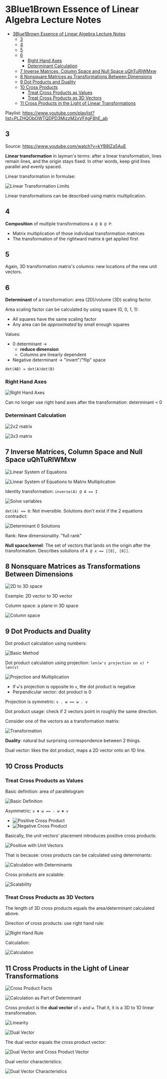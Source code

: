# 3Blue1Brown Essence of Linear Algebra Lecture Notes

- [3Blue1Brown Essence of Linear Algebra Lecture Notes](#3blue1brown-essence-of-linear-algebra-lecture-notes)
    - [3](#3)
    - [4](#4)
    - [5](#5)
    - [6](#6)
        - [Right Hand Axes](#right-hand-axes)
        - [Determinant Calculation](#determinant-calculation)
    - [7 Inverse Matrices, Column Space and Null Space uQhTuRlWMxw](#7-inverse-matrices-column-space-and-null-space-uqhturlwmxw)
    - [8 Nonsquare Matrices as Transformations Between Dimensions](#8-nonsquare-matrices-as-transformations-between-dimensions)
    - [9 Dot Products and Duality](#9-dot-products-and-duality)
    - [10 Cross Products](#10-cross-products)
        - [Treat Cross Products as Values](#treat-cross-products-as-values)
        - [Treat Cross Products as 3D Vectors](#treat-cross-products-as-3d-vectors)
    - [11 Cross Products in the Light of Linear Transformations](#11-cross-products-in-the-light-of-linear-transformations)

Playlist: <https://www.youtube.com/playlist?list=PLZHQObOWTQDPD3MizzM2xVFitgF8hE_ab>

## 3

Source: <https://www.youtube.com/watch?v=kYB8IZa5AuE>

**Linear transformation** in layman's terms: after a linear transformation, lines remain lines, and the origin stays fixed.
In other words, keep grid lines parallel and evenly spaced.

Linear transformation in formulae:

![Linear Transformation Limits](3_files/linear_transformation_formulae.jpg)

Linear transformations can be described using matrix multiplication.

## 4

**Composition** of multiple transformations `A @ B @ P`:

- Matrix multiplication of those individual transformation matrices
- The transformation of the rightward matrix `B` get applied first

## 5

Again, 3D transformation matrix's columns: new locations of the new unit vectors.

## 6

**Determinant** of a transformation: area (2D)/volume (3D) scaling factor.

Area scaling factor can be calculated by using square (0, 0, 1, 1):

- All squares have the same scaling factor
- Any area can be *approximated* by small enough squares

Values:

- 0 determinant ->
    - **reduce dimension**
    - Columns are linearly dependent
- Negative determinant -> "invert"/"flip" space

`det(AB) = det(A)det(B)`

### Right Hand Axes

![Right Hand Axes](6_files/right_hand_axes.png)

Can no longer use right hand axes after the transformation: determinant < 0

### Determinant Calculation

![2x2 matrix](6_files/determinant_2_2.png)

![3x3 matrix](6_files/determinant_3_3.png)

## 7 Inverse Matrices, Column Space and Null Space uQhTuRlWMxw

![Linear System of Equations](7_files/linear_system_of_equations.jpg)

![Linear System of Equations to Matrix Multiplication](7_files/linear_system_of_equations_to_matrix_multiplication.jpg)

Identity transformation: `inverse(A) @ A == I`

![Solve variables](7_files/solve_x.jpg)

`det(A) == 0`: Not inversible.
Solutions don't exist if the 2 equations contradict:

![Determinant 0 Solutions](7_files/det_0_solutions.jpg)

Rank: New dimensionality.
"full rank"

**Null space**/**kernel**: The set of vectors that lands on the origin after the transformation.
Describes solutions of `A @ x == [[0], [0]]`.

## 8 Nonsquare Matrices as Transformations Between Dimensions

![2D to 3D space](8_files/2d_to_3d_space.jpg)

Example: 2D vector to 3D vector

Column space: a plane in 3D space

![Column space](8_files/columns.jpg)

## 9 Dot Products and Duality

Dot product calculation using numbers:

![Basic Method](9_files/basic_method.jpg)

Dot product calculation using projection: `len(w's projection on v) * len(v)`

![Projection and Multiplication](9_files/projection_and_multiplication.jpg)

- If `w`'s projection is opposite to `v`, the dot product is negative
- Perpendicular vector: dot product is 0

Projection is symmetric: `v . w == w . v`

Dot product usage: check if 2 vectors point in roughly the same direction.

Consider one of the vectors as a transformation matrix:

![Transformation](9_files/vector_and_transformation.jpg)

**Duality**: natural but surprising correspondence between 2 things.

Dual vector: likes the dot product, maps a 2D vector onto an 1D line.

## 10 Cross Products

### Treat Cross Products as Values

Basic definition: area of parallelogram

![Basic Definition](10_files/numeric_value.jpg)

Asymmetric: `v ✖️ w == - w ✖️ v`

- ![Positive Cross Product](10_files/numeric_positive.jpg)
- ![Negative Cross Product](10_files/numeric_negative.jpg)

Basically, the unit vectors' placement introduces positive cross products:

![Positive with Unit Vectors](10_files/numeric_positive_with_unit_vectors.jpg)

That is because: cross products can be calculated using determinants:

![Calculation with Determinants](10_files/numeric_calculation_determinant.jpg)

Cross products are scalable:

![Scalability](10_files/numeric_scalability.jpg)

### Treat Cross Products as 3D Vectors

The length of 3D cross products equals the area/determinant calculated above.

Direction of cross products: use right hand rule:

![Right Hand Rule](10_files/right_hand_rule.jpg)

Calculation:

![Calculation](10_files/vector_calculation.jpg)

## 11 Cross Products in the Light of Linear Transformations

![Cross Product Facts](11_files/cross_product_facts.jpg)

![Calculation as Part of Determinant](11_files/calculation_determinant_fashion.jpg)

Cross product is the **dual vector** of `v` and `w`.
That it, it is a 3D to 1D linear transformation.

![Linearity](11_files/calculation_determinant_linear.jpg)

![Dual Vector](11_files/dual_vector.jpg)

The dual vector equals the cross product vector:

![Dual Vector and Cross Product Vector](11_files/dual_vector_and_cross_product.jpg)

Dual vector characteristics:

![Dual Vector Characteristics](11_files/dual_vector_characteristics.jpg)
